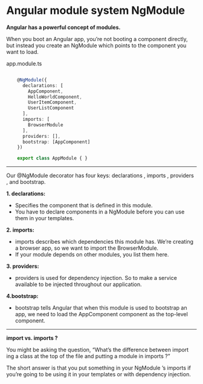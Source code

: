 # Angular module system NgModule

__Angular has a powerful concept of modules.__

When you boot an Angular app, you’re not booting a
component directly, but instead you create an NgModule which points to the component you want
to load.

app.module.ts

```ts

    @NgModule({
      declarations: [
        AppComponent,
        HelloWorldComponent,
        UserItemComponent,
        UserListComponent
      ],
      imports: [
        BrowserModule
      ],
      providers: [],
      bootstrap: [AppComponent]
    })

    export class AppModule { }

```

---

Our @NgModule decorator has four keys: declarations , imports , providers , and bootstrap.

__1. declarations:__

- Specifies the component that is defined in this module.
- You have to declare components in a NgModule before you can use them in your templates.

__2. imports:__

- imports describes which dependencies this module has. We’re creating a browser app, so we want to import the BrowserModule.
- If your module depends on other modules, you list them here.

__3. providers:__

- providers is used for dependency injection. So to make a service available to be injected throughout our application.

__4.bootstrap:__

- bootstrap tells Angular that when this module is used to bootstrap an app, we need to load the AppComponent component as the top-level component.

---

__import vs. imports ?__

You might be asking the question, “What’s the difference between import ing a class at the top of the file and putting a module in imports ?”

The short answer is that you put something in your NgModule ’s imports if you’re going to be using it in your templates or with dependency injection.